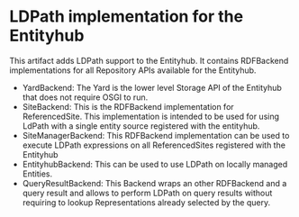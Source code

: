 <!--
Licensed to the Apache Software Foundation (ASF) under one or more contributor license agreements. See the
NOTICE file distributed with this work for additional information regarding copyright ownership. The ASF
licenses this file to You under the Apache License, Version 2.0 (the "License"); you may not use this file
except in compliance with the License. You may obtain a copy of the License at

http://www.apache.org/licenses/LICENSE-2.0 Unless required by applicable law or agreed to in writing,
software distributed under the License is distributed on an "AS IS" BASIS, WITHOUT WARRANTIES OR
CONDITIONS OF ANY KIND, either express or implied. See the License for the specific language governing
permissions and limitations under the License.
-->

LDPath implementation for the Entityhub
=======================================

This artifact adds LDPath support to the Entityhub. It contains RDFBackend
implementations for all Repository APIs available for the Entityhub.

* YardBackend: The Yard is the lower level Storage API of the Entityhub that
  does not require OSGI to run.
* SiteBackend: This is the RDFBackend implementation for ReferencedSite. This
  implementation is intended to be used for using LdPath with a single entity
  source registered with the entityhub.
* SiteManagerBackend: This RDFBackend implementation can be used to execute
  LDPath expressions on all ReferencedSites registered with the Entityhub
* EntityhubBackend: This can be used to use LDPath on locally managed Entities.
* QueryResultBackend: This Backend wraps an other RDFBackend and a query result
  and allows to perform LDPath on query results without requiring to lookup 
  Representations already selected by the query.


